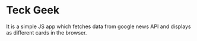 # Teck Geek
It is a simple JS app which fetches data from google news API and displays as different cards in the browser.
